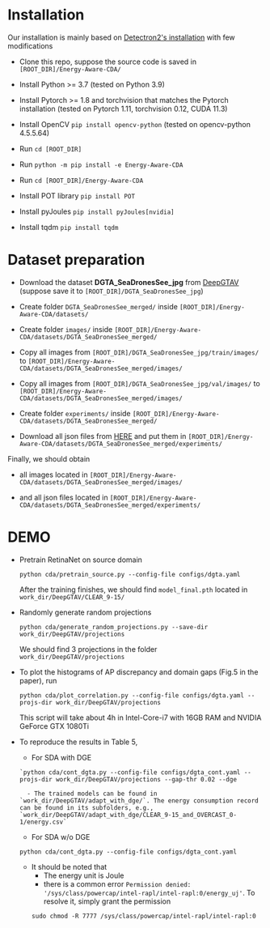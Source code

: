 # Installation
Our installation is mainly based on [Detectron2's installation](https://detectron2.readthedocs.io/en/latest/tutorials/install.html) with few modifications
* Clone this repo, suppose the source code is saved in `[ROOT_DIR]/Energy-Aware-CDA/`

* Install Python >= 3.7 (tested on Python 3.9)

* Install Pytorch >= 1.8 and torchvision that matches the Pytorch installation (tested on Pytorch 1.11, torchvision 0.12, CUDA 11.3)

* Install OpenCV `pip install opencv-python` (tested on opencv-python 4.5.5.64)

* Run `cd [ROOT_DIR]`

* Run `python -m pip install -e Energy-Aware-CDA`

* Run `cd [ROOT_DIR]/Energy-Aware-CDA`

* Install POT library `pip install POT`

* Install pyJoules `pip install pyJoules[nvidia]`

* Install tqdm `pip install tqdm`


# Dataset preparation
* Download the dataset **DGTA_SeaDronesSee_jpg** from [DeepGTAV](https://github.com/David0tt/DeepGTAV) (suppose save it to `[ROOT_DIR]/DGTA_SeaDronesSee_jpg`)

* Create folder `DGTA_SeaDronesSee_merged/` inside `[ROOT_DIR]/Energy-Aware-CDA/datasets/`

* Create folder `images/` inside `[ROOT_DIR]/Energy-Aware-CDA/datasets/DGTA_SeaDronesSee_merged/`

* Copy all images from `[ROOT_DIR]/DGTA_SeaDronesSee_jpg/train/images/` to `[ROOT_DIR]/Energy-Aware-CDA/datasets/DGTA_SeaDronesSee_merged/images/`

* Copy all images from `[ROOT_DIR]/DGTA_SeaDronesSee_jpg/val/images/` to `[ROOT_DIR]/Energy-Aware-CDA/datasets/DGTA_SeaDronesSee_merged/images/`

* Create folder `experiments/` inside `[ROOT_DIR]/Energy-Aware-CDA/datasets/DGTA_SeaDronesSee_merged/`

* Download all json files from [HERE](https://drive.google.com/drive/folders/1pYuIfSNG31ks6Q1_Bb292cdOa32R68PZ?usp=sharing) and put them in `[ROOT_DIR]/Energy-Aware-CDA/datasets/DGTA_SeaDronesSee_merged/experiments/`

Finally, we should obtain
* all images located in `[ROOT_DIR]/Energy-Aware-CDA/datasets/DGTA_SeaDronesSee_merged/images/` 

* and all json files located in `[ROOT_DIR]/Energy-Aware-CDA/datasets/DGTA_SeaDronesSee_merged/experiments/`

# DEMO
* Pretrain RetinaNet on source domain 
    ```
    python cda/pretrain_source.py --config-file configs/dgta.yaml
    ```
    After the training finishes, we should find `model_final.pth` located in `work_dir/DeepGTAV/CLEAR_9-15/`

* Randomly generate random projections 
    ```
    python cda/generate_random_projections.py --save-dir work_dir/DeepGTAV/projections
    ```
    We should find 3 projections in the folder `work_dir/DeepGTAV/projections`

* To plot the histograms of AP discrepancy and domain gaps (Fig.5 in the paper), run 
    ```
    python cda/plot_correlation.py --config-file configs/dgta.yaml --projs-dir work_dir/DeepGTAV/projections
    ```

    This script will take about 4h in Intel-Core-i7 with 16GB RAM and NVIDIA GeForce GTX 1080Ti

* To reproduce the results in Table 5, 

    - For SDA with DGE
    ```
    `python cda/cont_dgta.py --config-file configs/dgta_cont.yaml --projs-dir work_dir/DeepGTAV/projections --gap-thr 0.02 --dge
    ```
        - The trained models can be found in `work_dir/DeepGTAV/adapt_with_dge/`. The energy consumption record can be found in its subfolders, e.g., `work_dir/DeepGTAV/adapt_with_dge/CLEAR_9-15_and_OVERCAST_0-1/energy.csv`

    - For SDA w/o DGE 
    ```
    python cda/cont_dgta.py --config-file configs/dgta_cont.yaml
    ```
    
    - It should be noted that 
        - The energy unit is Joule
        - there is a common error `Permission denied: '/sys/class/powercap/intel-rapl/intel-rapl:0/energy_uj'`. To resolve it, simply grant the permission 
        ```
        sudo chmod -R 7777 /sys/class/powercap/intel-rapl/intel-rapl:0
        ```

    